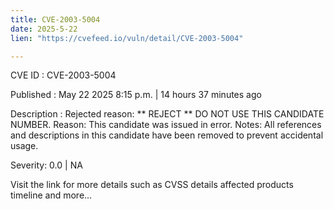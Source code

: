 ```yaml
---
title: CVE-2003-5004
date: 2025-5-22
lien: "https://cvefeed.io/vuln/detail/CVE-2003-5004"

---
```


CVE ID : CVE-2003-5004

Published :  May 22
2025
8:15 p.m. | 14 hours
37 minutes ago

Description : Rejected reason: ** REJECT ** DO NOT USE THIS CANDIDATE NUMBER. Reason: This candidate was issued in error. Notes: All references and descriptions in this candidate have been removed to prevent accidental usage.

Severity: 0.0 | NA

Visit the link for more details
such as CVSS details
affected products
timeline
and more...
